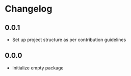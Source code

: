 # Changelog

## 0.0.1

- Set up project structure as per contribution guidelines

## 0.0.0

- Initialize empty package
